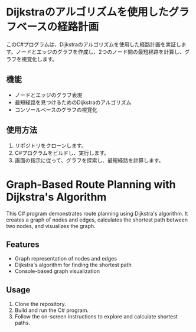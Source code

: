 # Dijkstraのアルゴリズムを使用したグラフベースの経路計画

このC#プログラムは、Dijkstraのアルゴリズムを使用した経路計画を実証します。ノードとエッジのグラフを作成し、2つのノード間の最短経路を計算し、グラフを視覚化します。

## 機能

- ノードとエッジのグラフ表現
- 最短経路を見つけるためのDijkstraのアルゴリズム
- コンソールベースのグラフの視覚化

## 使用方法

1. リポジトリをクローンします。
2. C#プログラムをビルドし、実行します。
3. 画面の指示に従って、グラフを探索し、最短経路を計算します。



# Graph-Based Route Planning with Dijkstra's Algorithm

This C# program demonstrates route planning using Dijkstra's algorithm. It creates a graph of nodes and edges, calculates the shortest path between two nodes, and visualizes the graph.

## Features

- Graph representation of nodes and edges
- Dijkstra's algorithm for finding the shortest path
- Console-based graph visualization

## Usage

1. Clone the repository.
2. Build and run the C# program.
3. Follow the on-screen instructions to explore and calculate shortest paths.

